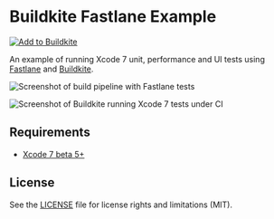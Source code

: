 # Buildkite Fastlane Example

[![Add to Buildkite](https://buildkite.com/button.svg)](https://buildkite.com/new)

An example of running Xcode 7 unit, performance and UI tests using [Fastlane](https://fastlane.tools) and [Buildkite](https://buildkite.com/).

![Screenshot of build pipeline with Fastlane tests](https://cloud.githubusercontent.com/assets/153/9241084/e1f90392-41b1-11e5-9685-98b43db63dd4.png)

![Screenshot of Buildkite running Xcode 7 tests under CI](https://cloud.githubusercontent.com/assets/153/9241026/498fde6e-41b1-11e5-9e4a-57a938eb37ca.png)

## Requirements

* [Xcode 7 beta 5+](https://developer.apple.com/xcode/downloads/)

## License

See the [LICENSE](LICENSE.md) file for license rights and limitations (MIT).
